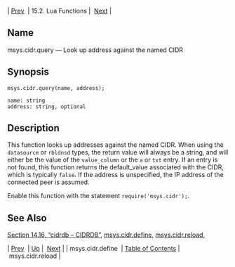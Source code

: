 | [Prev](lua.ref.msys.cidr.define)  | 15.2. Lua Functions |  [Next](lua.ref.msys.cidr.reload.php) |

<a name="lua.ref.msys.cidr.query"></a>
## Name

msys.cidr.query — Look up address against the named CIDR

<a name="idp26322048"></a>
## Synopsis

`msys.cidr.query(name, address);`

```
name: string
address: string, optional
```
<a name="idp26324768"></a>
## Description

This function looks up addresses against the named CIDR. When using the `datasource` or `rbldnsd` types, the return value will always be a string, and will either be the value of the `value_column` or the `a` or `txt` entry. If an entry is not found, this function returns the default_value associated with the CIDR, which is typically `false`. If the address is unspecified, the IP address of the connected peer is assumed.

Enable this function with the statement `require('msys.cidr');`.

<a name="idp26331040"></a>
## See Also

[Section 14.16, “cidrdb – CIDRDB”](modules.cidrdb "14.16. cidrdb – CIDRDB"), [msys.cidr.define](lua.ref.msys.cidr.define.php "msys.cidr.define"), [msys.cidr.reload](lua.ref.msys.cidr.reload.php "msys.cidr.reload"),

| [Prev](lua.ref.msys.cidr.define)  | [Up](lua.function.details.php) |  [Next](lua.ref.msys.cidr.reload.php) |
| msys.cidr.define  | [Table of Contents](index) |  msys.cidr.reload |
